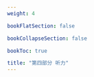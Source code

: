 ```yaml
---
weight: 4

bookFlatSection: false

bookCollapseSection: false

bookToc: true

title: "第四部分 听力"
---
```

